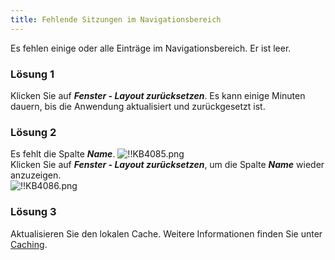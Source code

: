 ```yaml
---
title: Fehlende Sitzungen im Navigationsbereich
---
```

Es fehlen einige oder alle Einträge im Navigationsbereich. Er ist leer.
### Lösung 1
Klicken Sie auf ***Fenster - Layout zurücksetzen***. Es kann einige Minuten dauern, bis die Anwendung aktualisiert und zurückgesetzt ist.
### Lösung 2
Es fehlt die Spalte ***Name***.
![!!KB4085.png](https://webdevolutions.azureedge.net/docs/de/kb/KB4085.png)  
Klicken Sie auf ***Fenster - Layout zurücksetzen***, um die Spalte ***Name*** wieder anzuzeigen.  
![!!KB4086.png](https://webdevolutions.azureedge.net/docs/de/kb/KB4086.png)
### Lösung 3
Aktualisieren Sie den lokalen Cache. Weitere Informationen finden Sie unter [Caching](/kb/remote-desktop-manager/troubleshooting-articles/caching/).
